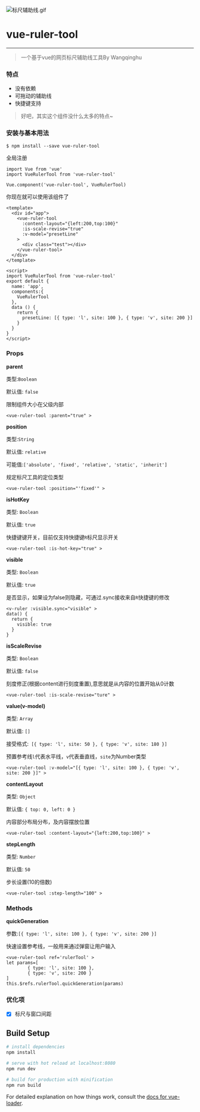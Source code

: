 ![标尺辅助线.gif](https://upload-images.jianshu.io/upload_images/12792466-b910b0ac21305c52.gif?imageMogr2/auto-orient/strip)
# vue-ruler-tool
---
>一个基于vue的网页标尺辅助线工具By Wangqinghu

### 特点
- 没有依赖
- 可拖动的辅助线
- 快捷键支持
> 好吧，其实这个组件没什么太多的特点~

### 安装与基本用法
```
$ npm install --save vue-ruler-tool
```
全局注册
```
import Vue from 'vue'
import VueRulerTool from 'vue-ruler-tool'

Vue.component('vue-ruler-tool', VueRulerTool)
```
你现在就可以使用该组件了
```
<template>
  <div id="app">
    <vue-ruler-tool
      :content-layout="{left:200,top:100}"
      :is-scale-revise="true"
      :v-model="presetLine"
    >
      <div class="test"></div>
    </vue-ruler-tool>
  </div>
</template>

<script>
import VueRulerTool from 'vue-ruler-tool'
export default {
  name: 'app',
  components:{
    VueRulerTool
  },
  data () {
    return {
      presetLine: [{ type: 'l', site: 100 }, { type: 'v', site: 200 }]
    }
  }
}
</script>
```
### Props
**parent**

类型:`Boolean`

默认值: `false`

限制组件大小在父级内部
```
<vue-ruler-tool :parent="true" >
```
**position**

类型:`String`

默认值: `relative`

可能值:`['absolute', 'fixed', 'relative', 'static', 'inherit']`

规定标尺工具的定位类型
```
<vue-ruler-tool :position="'fixed'" >
```
**isHotKey**

类型: `Boolean`

默认值: `true`

快捷键键开关，目前仅支持快捷键`R`标尺显示开关
```
<vue-ruler-tool :is-hot-key="true" >
```
**visible**

类型: `Boolean`

默认值: `true`

是否显示，如果设为false则隐藏，可通过.sync接收来自`R`快捷键的修改
```
<v-ruler :visible.sync="visible" >
data() {
  return {
    visible: true
  }
}
```
**isScaleRevise**

类型: `Boolean`

默认值: `false`

刻度修正(根据content进行刻度重置),意思就是从内容的位置开始从0计数
```
<vue-ruler-tool :is-scale-revise="ture" >
```

**value(v-model)**

类型: `Array`

默认值: `[]`

接受格式:` [{ type: 'l', site: 50 }, { type: 'v', site: 180 }]`

预置参考线`l`代表水平线，`v`代表垂直线，`site`为Number类型
```
<vue-ruler-tool :v-model="[{ type: 'l', site: 100 }, { type: 'v', site: 200 }]" >
```
**contentLayout**

类型: `Object`

默认值: `{ top: 0, left: 0 }`

内容部分布局分布，及内容摆放位置
```
<vue-ruler-tool :content-layout="{left:200,top:100}" >
```
**stepLength**

类型: `Number`

默认值: `50`

步长设置(10的倍数)
```
<vue-ruler-tool :step-length="100" >
```
### Methods

**quickGeneration**

参数:`[{ type: 'l', site: 100 }, { type: 'v', site: 200 }]`

快速设置参考线，一般用来通过弹窗让用户输入
```
<vue-ruler-tool ref='rulerTool' >
let params=[
        { type: 'l', site: 100 },
        { type: 'v', site: 200 }
]
this.$refs.rulerTool.quickGeneration(params)
```
### 优化项
- [x] 标尺与窗口间距
## Build Setup

``` bash
# install dependencies
npm install

# serve with hot reload at localhost:8080
npm run dev

# build for production with minification
npm run build
```

For detailed explanation on how things work, consult the [docs for vue-loader](http://vuejs.github.io/vue-loader).
